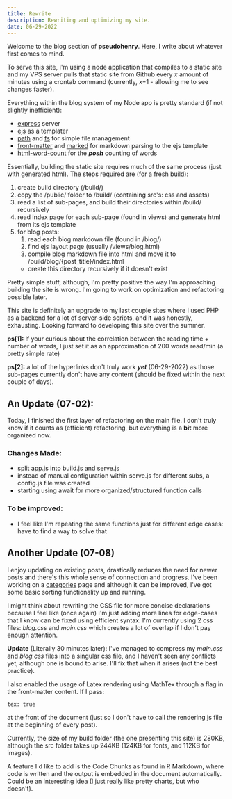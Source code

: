 ```yaml
---
title: Rewrite
description: Rewriting and optimizing my site.
date: 06-29-2022
---
```


Welcome to the blog section of **pseudohenry**. Here, I write about whatever first comes to mind.

To serve this site, I'm using a node application that compiles to a static site and my VPS server pulls that static site from Github every *x* amount of minutes using a crontab command (currently, x=1 - allowing me to see changes faster).

Everything within the blog system of my Node app is pretty standard (if not slightly inefficient):
- [express](https://expressjs.com/) server
- [ejs](https://www.npmjs.com/package/ejs) as a templater
- [path](https://nodejs.org/api/path.html) and [fs](https://nodejs.dev/learn/the-nodejs-fs-module) for simple file management
- [front-matter](https://www.npmjs.com/package/front-matter) and [marked](https://www.npmjs.com/package/marked) for markdown parsing to the ejs template
- [html-word-count](https://www.npmjs.com/package/html-word-count) for the ***posh*** counting of words

Essentially, building the static site requires much of the same process (just with generated html). The steps required are (for a fresh build):
1. create build directory (/build/)
2. copy the /public/ folder to /build/ (containing src's: css and assets)
3. read a list of sub-pages, and build their directories within /build/ recursively
4. read index page for each sub-page (found in views) and generate html from its ejs template
5. for blog posts:
    1. read each blog markdown file (found in /blog/)
    2. find ejs layout page (usually /views/blog.html)
    3. compile blog markdown file into html and move it to /build/blog/{post_title}/index.html 
      - create this directory recursively if it doesn't exist

Pretty simple stuff, although, I'm pretty positive the way I'm approaching building the site is wrong. I'm going to work on optimization and refactoring possible later.

This site is definitely an upgrade to my last couple sites where I used PHP as a backend for a lot of server-side scripts, and it was honestly, exhausting. Looking forward to developing this site over the summer.

**ps[1]:** if your curious about the correlation between the reading time + number of words, I just set it as an approximation of 200 words read/min (a pretty simple rate)

**ps[2]:** a lot of the hyperlinks don't truly work ***yet*** (06-29-2022) as those sub-pages currently don't have any content (should be fixed within the next couple of days).
    
## An Update (07-02):

Today, I finished the first layer of refactoring on the main file. I don't truly know if it counts as (efficient) refactoring, but everything is a **bit** more organized now.

### Changes Made:
- split app.js into build.js and serve.js
- instead of manual configuration within serve.js for different subs, a config.js file was created
- starting using await for more organized/structured function calls

### To be improved:
- I feel like I'm repeating the same functions just for different edge cases: have to find a way to solve that

## Another Update (07-08)

I enjoy updating on existing posts, drastically reduces the need for newer posts and there's this whole sense of connection and progress. I've been working on a [categories](/category/) page and although it can be improved, I've got some basic sorting functionality up and running.

I might think about rewriting the CSS file for more concise declarations because I feel like (once again) I'm just adding more lines for edge-cases that I know can be fixed using efficient syntax. I'm currently using 2 css files: *blog.css* and *main.css* which creates a lot of overlap if I don't pay enough attention.

**Update** (Literally 30 minutes later): I've managed to compress my *main.css* and *blog.css* files into a singular css file, and I haven't seen any conflicts yet, although one is bound to arise. I'll fix that when it arises (not the best practice).

I also enabled the usage of Latex rendering using MathTex through a flag in the front-matter content. If I pass: 
```
tex: true
```
at the front of the document (just so I don't have to call the rendering js file at the beginning of every post).

Currently, the size of my build folder (the one presenting this site) is 280KB, although the src folder takes up 244KB (124KB for fonts, and 112KB for images).

A feature I'd like to add is the Code Chunks as found in R Markdown, where code is written and the output is embedded in the document automatically. Could be an interesting idea (I just really like pretty charts, but who doesn't).

